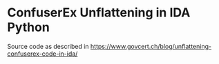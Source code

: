 # ConfuserEx Unflattening in IDA Python

Source code as described in https://www.govcert.ch/blog/unflattening-confuserex-code-in-ida/
